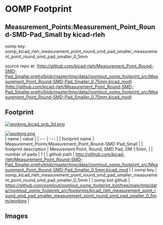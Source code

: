 # OOMP Footprint  
## Measurement_Points:Measurement_Point_Round-SMD-Pad_Small  by kicad-rleh  
  
oomp key: oomp_kicad_rleh_measurement_point_round_smd_pad_smaller_measurement_point_round_smd_pad_smaller_0_5mm  
  
source repo at: [http://github.com/kicad-rleh/Measurement_Point_Round-SMD-Pad_Smaller.pretty/blob/master/tmp/data//oomlout_oomp_footprint_src/Measurement_Point_Round-SMD-Pad_Smaller_0.75mm.kicad_mod](http://github.com/kicad-rleh/Measurement_Point_Round-SMD-Pad_Smaller.pretty/blob/master/tmp/data//oomlout_oomp_footprint_src/Measurement_Point_Round-SMD-Pad_Smaller_0.75mm.kicad_mod)  
## Footprint  
  
[![working_kicad_pcb_3d.png](working_kicad_pcb_3d_600.png)](working_kicad_pcb_3d.png)  
  
[![working.png](working_600.png)](working.png)  
| name | value | 
| --- | --- | 
| footprint name | Measurement_Points:Measurement_Point_Round-SMD-Pad_Small | 
| footprint description | Mesurement Point, Round, SMD Pad, DM 1.5mm, | 
| number of pads | 1 | 
| github path | http://github.com/kicad-rleh/Measurement_Point_Round-SMD-Pad_Smaller.pretty/blob/master/tmp/data//oomlout_oomp_footprint_src/Measurement_Point_Round-SMD-Pad_Smaller_0.5mm.kicad_mod | 
| oomp key | oomp_kicad_rleh_measurement_point_round_smd_pad_smaller_measurement_point_round_smd_pad_smaller_0_5mm | 
| oomp bot github | https://github.com/oomlout/oomlout_oomp_footprint_bot/tree/main/tmp/data//oomlout_oomp_footprint_src/footprints/kicad_rleh_measurement_point_round_smd_pad_smaller_measurement_point_round_smd_pad_smaller_0_5mm/working | 
## Images  
